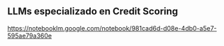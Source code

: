## LLMs especializado en Credit Scoring
https://notebooklm.google.com/notebook/981cad6d-d08e-4db0-a5e7-595ae79a360e
